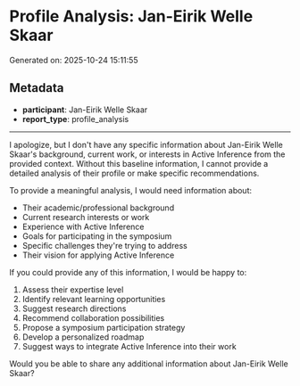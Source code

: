 # Profile Analysis: Jan-Eirik Welle Skaar

Generated on: 2025-10-24 15:11:55

## Metadata

- **participant**: Jan-Eirik Welle Skaar
- **report_type**: profile_analysis

---

I apologize, but I don't have any specific information about Jan-Eirik Welle Skaar's background, current work, or interests in Active Inference from the provided context. Without this baseline information, I cannot provide a detailed analysis of their profile or make specific recommendations.

To provide a meaningful analysis, I would need information about:
- Their academic/professional background
- Current research interests or work
- Experience with Active Inference
- Goals for participating in the symposium
- Specific challenges they're trying to address
- Their vision for applying Active Inference

If you could provide any of this information, I would be happy to:
1. Assess their expertise level
2. Identify relevant learning opportunities
3. Suggest research directions
4. Recommend collaboration possibilities
5. Propose a symposium participation strategy
6. Develop a personalized roadmap
7. Suggest ways to integrate Active Inference into their work

Would you be able to share any additional information about Jan-Eirik Welle Skaar?